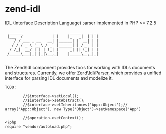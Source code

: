 # zend-idl

IDL (Interface Description Language) parser implemented in PHP >= 7.2.5


```
  ______              _      _____    _ _ 
 |___  /             | |    |_   _|  | | |
    / / ___ _ __   __| |______| |  __| | |
   / / / _ \ '_ \ / _` |______| | / _` | |
  / /_|  __/ | | | (_| |     _| || (_| | |
 /_____\___|_| |_|\__,_|    |_____\__,_|_|


```


The Zend\Idl component provides tools for working with IDLs documents and structures.
Currently, we offer Zend\Idl\Parser, which provides a unified interface for parsing IDL documents and modelize it.

```
TODO:

        //$interface->setLocal();
        //$interface->setAbstract();
        //$interface->setInheritances('App::Object');// array('App::Object'), new Type('Object')->setNamespace('App')

        //$operation->setContext();
<?php
require "vendor/autoload.php";

```

